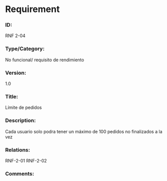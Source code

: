 # Requirement
### ID: 
RNF 2-04

### Type/Category: 
No funcional/ requisito de rendimiento
 
### Version:
1.0
### Title:
Límite de pedidos
### Description:
Cada usuario solo podra tener un máximo de 100 pedidos no finalizados a la vez
### Relations:
RNF-2-01
RNF-2-02
### Comments:
